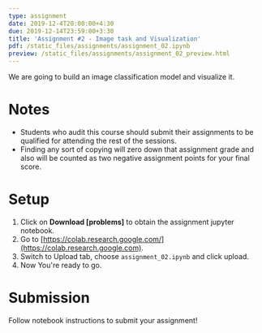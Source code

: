 ```yaml
---
type: assignment
date: 2019-12-4T20:00:00+4:30
due: 2019-12-14T23:59:00+3:30
title: 'Assignment #2 - Image task and Visualization'
pdf: /static_files/assignments/assignment_02.ipynb
preview: /static_files/assignments/assignment_02_preview.html
---
```

We are going to build an image classification model and visualize it.

# Notes
- Students who audit this course should submit their assignments to be qualified for attending the rest of the sessions.
- Finding any sort of copying will zero down that assignment grade and also will be counted as two negative assignment points for your final score.

# Setup
1. Click on **Download [problems]** to obtain the assignment jupyter notebook.
2. Go to [https://colab.research.google.com/](https://colab.research.google.com).
3. Switch to Upload tab, choose `assignment_02.ipynb` and click upload.
4. Now You're ready to go.


# Submission
Follow notebook instructions to submit your assignment!